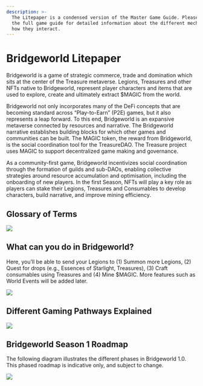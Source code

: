 ```yaml
---
description: >-
  The Litepaper is a condensed version of the Master Game Guide. Please consult
  the full game guide for detailed information about the different mechanics and
  how they interact.
---
```


# Bridgeworld Litepaper

Bridgeworld is a game of strategic commerce, trade and domination which sits at the center of the Treasure metaverse. Legions, Treasures and other NFTs native to Bridgeworld, represent player characters and items that are used to explore, create and ultimately extract $MAGIC from the world.&#x20;

Bridgeworld not only incorporates many of the DeFi concepts that are becoming standard across “Play-to-Earn” (P2E) games, but it also represents a leap forward. To this end, Bridgeworld is an expansive metaverse connected by resources and narrative. The Bridgeworld narrative establishes building blocks for which other games and communities can be built. The MAGIC token, the reward from Bridgeworld, is the social coordination tool for the TreasureDAO. The Treasure project uses MAGIC to support decentralized game making and governance.&#x20;

As a community-first game, Bridgeworld incentivizes social coordination through the formation of guilds and sub-DAOs, enabling collective strategies around resource accumulation and optimisation, including the onboarding of new players. In the first Season, NFTs will play a key role as players can stake their Legions, Treasures and Consumables to develop characters, build narrative, and improve mining efficiency.

## Glossary of Terms

![](../../.gitbook/assets/Screenshot\_14.jpg)

## What can you do in Bridgeworld?

Here, you’ll be able to send your Legions to (1) Summon more Legions, (2) Quest for drops (e.g., Essences of Starlight, Treasures), (3) Craft consumables using Treasures and (4) Mine $MAGIC. More features such as World Events will be added later.

![](../../.gitbook/assets/Screenshot\_4.jpg)

## Different Gaming Pathways Explained

![](../../.gitbook/assets/Screenshot\_13.jpg)

## Bridgeworld Season 1 Roadmap

The following diagram illustrates the different phases in Bridgeworld 1.0. This phased roadmap is indicative only, and subject to change.

![](../../.gitbook/assets/Screenshot\_12.jpg)
